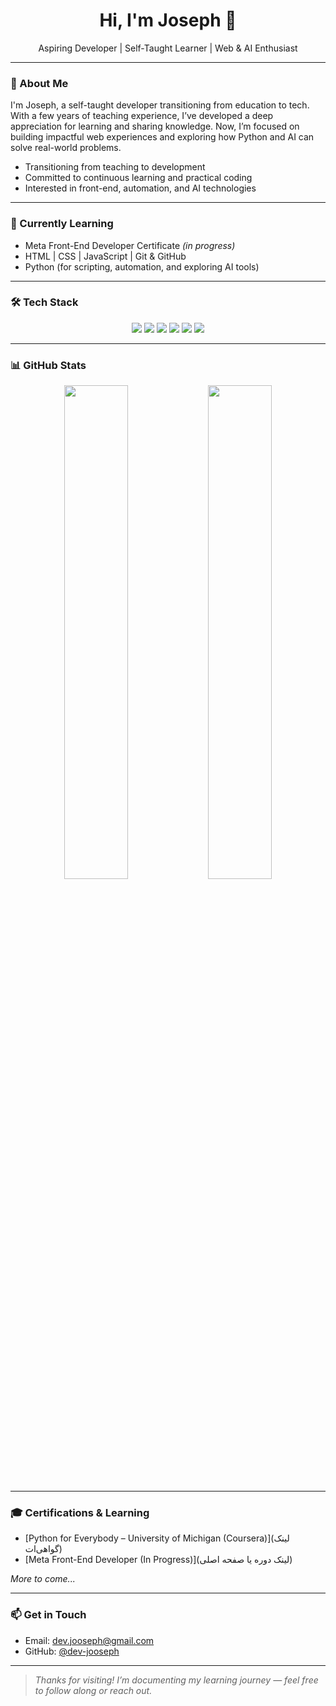 <h1 align="center">Hi, I'm Joseph 👋</h1>
<p align="center">
  Aspiring Developer | Self-Taught Learner | Web & AI Enthusiast
</p>

---

### 🚀 About Me

I'm Joseph, a self-taught developer transitioning from education to tech.  
With a few years of teaching experience, I’ve developed a deep appreciation for learning and sharing knowledge. Now, I’m focused on building impactful web experiences and exploring how Python and AI can solve real-world problems.

- Transitioning from teaching to development  
- Committed to continuous learning and practical coding  
- Interested in front-end, automation, and AI technologies  

---

### 🌱 Currently Learning

- Meta Front-End Developer Certificate *(in progress)*  
- HTML | CSS | JavaScript | Git & GitHub  
- Python (for scripting, automation, and exploring AI tools)

---

### 🛠️ Tech Stack

<div align="center">
  <img src="https://img.shields.io/badge/Python-3776AB?style=for-the-badge&logo=python&logoColor=white" />
  <img src="https://img.shields.io/badge/HTML5-E34F26?style=for-the-badge&logo=html5&logoColor=white" />
  <img src="https://img.shields.io/badge/CSS3-1572B6?style=for-the-badge&logo=css3&logoColor=white" />
  <img src="https://img.shields.io/badge/JavaScript-F7DF1E?style=for-the-badge&logo=javascript&logoColor=black" />
  <img src="https://img.shields.io/badge/Git-F05032?style=for-the-badge&logo=git&logoColor=white" />
  <img src="https://img.shields.io/badge/GitHub-181717?style=for-the-badge&logo=github&logoColor=white" />
</div>

---

### 📊 GitHub Stats

<p align="center">
  <img src="https://github-readme-stats.vercel.app/api?username=dev-jooseph&show_icons=true&theme=github_dark" width="45%" />
  <img src="https://github-readme-streak-stats.herokuapp.com?user=dev-jooseph&theme=github-dark-blue" width="45%" />
</p>

---

### 🎓 Certifications & Learning

- [Python for Everybody – University of Michigan (Coursera)](لینک گواهی‌ات)
- [Meta Front-End Developer (In Progress)](لینک دوره یا صفحه اصلی)

_More to come..._

---

### 📫 Get in Touch

- Email: [dev.jooseph@gmail.com](mailto:dev.jooseph@gmail.com)  
- GitHub: [@dev-jooseph](https://github.com/dev-jooseph)

---

> _Thanks for visiting! I’m documenting my learning journey — feel free to follow along or reach out._
